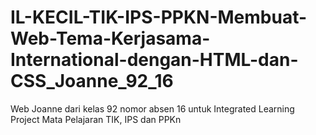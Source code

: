 # IL-KECIL-TIK-IPS-PPKN-Membuat-Web-Tema-Kerjasama-International-dengan-HTML-dan-CSS_Joanne_92_16
Web Joanne dari kelas 92 nomor absen 16 untuk Integrated Learning Project Mata Pelajaran TIK, IPS dan PPKn
